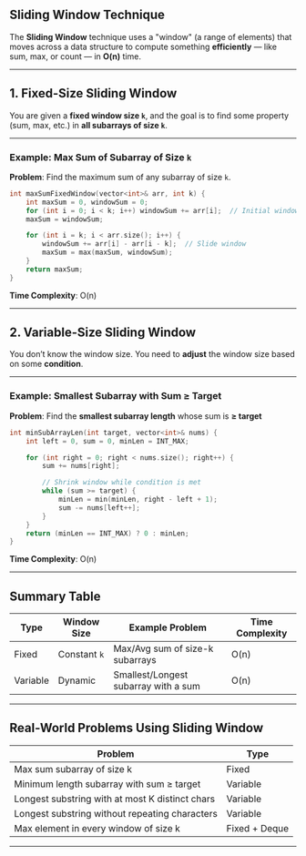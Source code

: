 ## Sliding Window Technique

The **Sliding Window** technique uses a "window" (a range of elements) that moves across a data structure to compute something **efficiently** — like sum, max, or count — in **O(n)** time.

---

## 1. Fixed-Size Sliding Window

You are given a **fixed window size `k`**, and the goal is to find some property (sum, max, etc.) in **all subarrays of size `k`**.

---

### Example: Max Sum of Subarray of Size `k`

**Problem**: Find the maximum sum of any subarray of size `k`.

```cpp
int maxSumFixedWindow(vector<int>& arr, int k) {
    int maxSum = 0, windowSum = 0;
    for (int i = 0; i < k; i++) windowSum += arr[i];  // Initial window
    maxSum = windowSum;

    for (int i = k; i < arr.size(); i++) {
        windowSum += arr[i] - arr[i - k];  // Slide window
        maxSum = max(maxSum, windowSum);
    }
    return maxSum;
}
```

**Time Complexity**: O(n)

---

## 2. Variable-Size Sliding Window

You don’t know the window size. You need to **adjust** the window size based on some **condition**.

---

### Example: Smallest Subarray with Sum ≥ Target

**Problem**: Find the **smallest subarray length** whose sum is **≥ target**

```cpp
int minSubArrayLen(int target, vector<int>& nums) {
    int left = 0, sum = 0, minLen = INT_MAX;

    for (int right = 0; right < nums.size(); right++) {
        sum += nums[right];

        // Shrink window while condition is met
        while (sum >= target) {
            minLen = min(minLen, right - left + 1);
            sum -= nums[left++];
        }
    }
    return (minLen == INT_MAX) ? 0 : minLen;
}
```

**Time Complexity**: O(n)

---

## Summary Table

| Type     | Window Size  | Example Problem                      | Time Complexity |
| -------- | ------------ | ------------------------------------ | --------------- |
| Fixed    | Constant `k` | Max/Avg sum of size-k subarrays      | O(n)            |
| Variable | Dynamic      | Smallest/Longest subarray with a sum | O(n)            |

---

## Real-World Problems Using Sliding Window

| Problem                                         | Type          |
| ----------------------------------------------- | ------------- |
| Max sum subarray of size k                      | Fixed         |
| Minimum length subarray with sum ≥ target       | Variable      |
| Longest substring with at most K distinct chars | Variable      |
| Longest substring without repeating characters  | Variable      |
| Max element in every window of size k           | Fixed + Deque |

---


